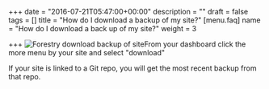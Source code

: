 +++
date = "2016-07-21T05:47:00+00:00"
description = ""
draft = false
tags = []
title = "How do I download a backup of my site?"
[menu.faq]
name = "How do I download a back up of my site?"
weight = 3

+++
<img src="/docs/forestryio/images/download-backup-forestry.png" alt="Forestry download backup of site" class="small right">From your dashboard click the more menu by your site and select "download"

If your site is linked to a Git repo, you will get the most recent backup from that repo.  